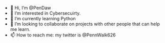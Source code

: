 - 👋 Hi, I’m @PenDaw
- 👀 I’m interested in Cybersecuirty.
- 🌱 I’m currently learning Python
- 💞️ I’m looking to collaborate on projects with other people that can help me learn.
- 📫 How to reach me: my twitter is @PennWalk626

<!---
PenDaw/PenDaw is a ✨ special ✨ repository because its `README.md` (this file) appears on your GitHub profile.
You can click the Preview link to take a look at your changes.
--->
